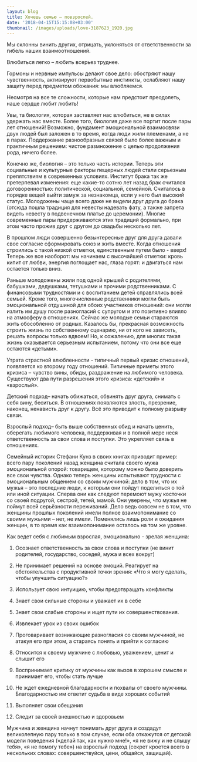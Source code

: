 ```yaml
---
layout: blog
title: Хочешь семью – повзрослей.
date: '2018-04-15T15:15:08+03:00'
thumbnail: /images/uploads/love-3187623_1920.jpg
---
```

Мы склонны винить других, отрицать, уклоняться от ответственности за гибель наших взаимоотношений. 

Влюбиться легко – любить всерьез труднее. 

Гормоны и нервные импульсы делают свое дело: обостряют нашу чувственность, активируют первобытные инстинкты, ослабляют нашу защиту перед предметом обожания: мы влюбляемся.

Несмотря на все те сложности, которые нам предстоит преодолеть, наше сердце любит любить!

Увы, та биология, которая заставляет нас влюбиться, не в силах удержать нас вместе. Более того, биология даже все портит после пары лет отношений! Возможно, фундамент эмоциональной взаимосвязи двух людей был заложен в то время, когда люди жили племенами, а не в парах. Поддержание разнообразных связей было более важным и практичным решением: чистое размножение с целью продолжения рода, ничего более. 

Конечно же, биология – это только часть истории. Теперь эти социальные и культурные факторы пещерных людей стали серьезным препятствиям в современных условиях. Институт брака так же претерпевал изменения: еще какие-то сотню лет назад брак считался договоренностью: политической, социальной, семейной. Считалось в порядке вещей выйти замуж за незнакомца, если у него был высокий статус. Молодожены чаще всего даже не видели друг друга до брака (отсюда пошла традиция для невесты надевать фату, а также запрета видеть невесту в подвенечном платье до церемонии). Многие современные пары придерживаются этих традиций формально, при этом часто прожив друг с другом до свадьбы несколько лет.

В прошлом люди совершенно безынтересные друг для друга давали свое согласие сформировать союз и жить вместе. Когда отношения строились с такой низкой отметки, единственным путем было  - вверх! Теперь же все наоборот: мы начинаем с высочайшей отметки: кровь кипит от любви, энергия поглощает нас, глаза горят: и двигаться нам остается только вниз. 

Раньше молодожены жили под одной крышей с родителями, бабушками, дедушками, тетушками и прочими родственниками. С финансовыми трудностями и с воспитанием детей справлялись всей семьей. Кроме того, многочисленные родственники могли быть эмоциональной отдушиной для обоих участников отношений: они могли излить им душу после разногласий с супругом и это позитивно влияло на атмосферу в отношениях. Сейчас же молодые семьи стараются жить обособленно от родных. Казалось бы, прекрасная возможность строить жизнь по собственному сценарию, ни от кого не зависеть, решать вопросы только вдвоем! Но, к сожалению, для многих такая жизнь оказывается серьезным испытанием, потому что они все еще остаются «детьми». 

Утрата страстной влюбленности  - типичный первый кризис отношений, появляется ко второму году отношений.  Типичные приметы этого кризиса – чувство вины, обиды, раздражение на любимого человека. Существуют два пути разрешения этого кризиса: «детский» и «взрослый». 

Детский подход– начать обижаться, обвинять друг друга, снимать с себя вину, беситься. В отношениях появляются злость, презрение, наконец, ненависть друг к другу. Всё это приводит к полному разрыву связи. 

Взрослый подход– быть выше собственных обид и начать ценить, оберегать любимого человека, поддерживая и в полной мере неся ответственность за свои слова и поступки.  Это укрепляет связь в отношениях.  

Семейный историк Стефани Кунз в своих книгах приводит пример: всего пару поколений назад женщина считала своего мужа эмоциональной опорой: товарищем, которому можно было доверить все свои чувства. Однако теперь женщины испытывают трудности с эмоциональным общением со своим мужчиной: дело в том, что их мужья – это последние люди, к которым они пойдут поделиться о той или иной ситуации. Сперва они как следуют перемоют мужу косточки со своей подругой, сестрой, тетей, мамой. Они уверены, что мужья не поймут всей серьёзности переживаний. Дело ведь совсем не в том, что женщины прошлых поколений имели полное взаимопонимание со своими мужьями – нет, не имели. Поменялись лишь роли и ожидания женщин, в то время как взаимопонимание осталось на том же уровне. 

Как ведет себя с любимым взрослая, эмоционально - зрелая женщина: 

1)	Осознает ответственность за свои слова и поступки (не винит родителей, государство, соседей, мужа и всех вокруг)

2)	Не принимает решений на основе эмоций. Реагирует на обстоятельства с продуктивной точки зрения: «Что я могу сделать, чтобы улучшить ситуацию?» 

3)	Использует свою интуицию, чтобы предотвращать конфликты

4)	Знает свои сильные стороны и уважает их в себе

5)	Знает свои слабые стороны и ищет пути их совершенствования. 

6)	Извлекает урок из своих ошибок

7)	Проговаривает возникающие разногласия со своим мужчиной, не атакуя его при этом, а стараясь понять и прийти к согласию

8)	Относится к своему мужчине с любовью, уважением, ценит и слышит его

9)	Воспринимает критику от мужчины как вызов в хорошем смысле и принимает его, чтобы стать лучше

10)	Не ждет ежедневной благодарности и похвалы от своего мужчины. Благодарностью им ответит судьба в виде хороших событий

11)	Выполняет свои обещания

12)	Следит за своей внешностью и здоровьем



Мужчина и женщина начнут понимать друг друга и создадут великолепную пару только в том случае, если оба откажутся от детской модели поведения («делай так, как нужно мне!», «я не вижу и не слышу тебя», «я не помогу тебе») на взрослый подход (секрет кроется всего в нескольких словах: совершенствуйся, цени, общайся, защищай).
